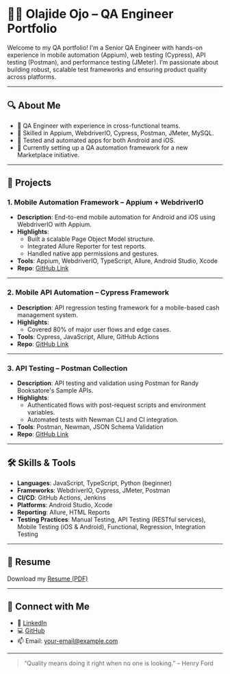 # 👨‍💻 Olajide Ojo – QA Engineer Portfolio

Welcome to my QA portfolio! I'm a Senior QA Engineer with hands-on experience in mobile automation (Appium), web testing (Cypress), API testing (Postman), and performance testing (JMeter). I’m passionate about building robust, scalable test frameworks and ensuring product quality across platforms.

---

## 🔍 About Me

- 💼 QA Engineer with experience in cross-functional teams.
- 🔧 Skilled in Appium, WebdriverIO, Cypress, Postman, JMeter, MySQL.
- 📱 Tested and automated apps for both Android and iOS.
- 🚀 Currently setting up a QA automation framework for a new Marketplace initiative.

---

## 📂 Projects

### 1. **Mobile Automation Framework – Appium + WebdriverIO**
- **Description**: End-to-end mobile automation for Android and iOS using WebdriverIO with Appium.
- **Highlights**:
  - Built a scalable Page Object Model structure.
  - Integrated Allure Reporter for test reports.
  - Handled native app permissions and gestures.
- **Tools**: Appium, WebdriverIO, TypeScript, Allure, Android Studio, Xcode
- **Repo**: [GitHub Link](#)

---

### 2. **Mobile API Automation – Cypress Framework**
- **Description**: API regression testing framework for a mobile-based cash management system.
- **Highlights**:
  - Covered 80% of major user flows and edge cases.
- **Tools**: Cypress, JavaScript, Allure, GitHub Actions
- **Repo**: [GitHub Link](#)

---

### 3. **API Testing – Postman Collection**
- **Description**: API testing and validation using Postman for Randy Booksatore's Sample APIs.
- **Highlights**:
  - Authenticated flows with post-request scripts and environment variables.
  - Automated tests with Newman CLI and CI integration.
- **Tools**: Postman, Newman, JSON Schema Validation
- **Repo**: [GitHub Link](#)

---

## 🛠️ Skills & Tools

- **Languages**: JavaScript, TypeScript, Python (beginner)
- **Frameworks**: WebdriverIO, Cypress, JMeter, Postman
- **CI/CD**: GitHub Actions, Jenkins
- **Platforms**: Android Studio, Xcode
- **Reporting**: Allure, HTML Reports
- **Testing Practices**: Manual Testing, API Testing (RESTful services), Mobile Testing (iOS & Android), Functional, Regression, Integration Testing

---

## 📄 Resume

Download my [Resume (PDF)](./Olajide_Ojo_QA_Engineer_Resume.pdf)

---

## 🔗 Connect with Me

- 🔗 [LinkedIn](https://www.linkedin.com/in/ojo-olajide/)
- 💻 [GitHub](https://github.com/OlajideTechie)
- 📫 Email: [your-email@example.com](mailto:oolajide91@gmail.com)

---

> “Quality means doing it right when no one is looking.” – Henry Ford
